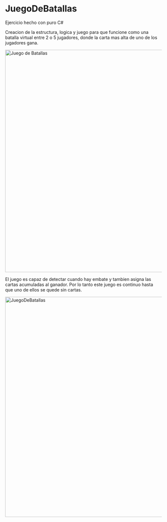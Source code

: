 # JuegoDeBatallas
Ejercicio hecho con puro C#

Creacion de la estructura, logica y juego para que funcione como una batalla virtual entre 2 o 5 jugadores, donde la carta mas alta de uno de los jugadores gana. 

<img width="713" alt="Juego de Batallas" src="https://github.com/MaxDanna26/JuegoDeBatallas/assets/123936123/e456b5e1-f529-4d65-94e0-d7ffe6851650">


El juego es capaz de detectar cuando hay embate y tambien asigna las cartas acumuladas al ganador. 
Por lo tanto este juego es continuo hasta que uno de ellos se quede sin cartas.


<img width="706" alt="JuegoDeBatallas" src="https://github.com/MaxDanna26/JuegoDeBatallas/assets/123936123/1c13bf13-b612-4d42-8f7b-43ce7d7d0639">

